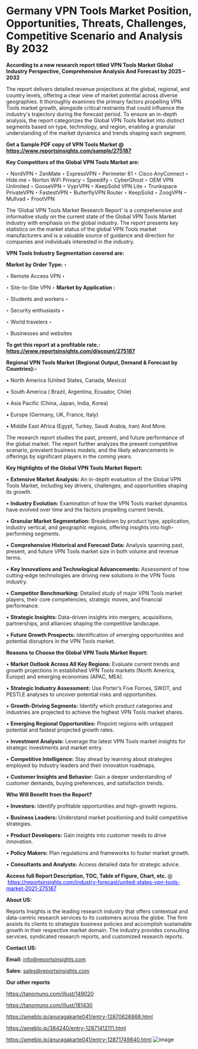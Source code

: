 # Germany VPN Tools Market Position, Opportunities, Threats, Challenges, Competitive Scenario and Analysis By 2032

<strong>According to a new research report titled VPN Tools Market Global Industry Perspective, Comprehensive Analysis And Forecast by 2025 – 2032</strong>

The report delivers detailed revenue projections at the global, regional, and country levels, offering a clear view of market potential across diverse geographies. It thoroughly examines the primary factors propelling VPN Tools market growth, alongside critical restraints that could influence the industry's trajectory during the forecast period. To ensure an in-depth analysis, the report categorizes the Global VPN Tools Market into distinct segments based on type, technology, and region, enabling a granular understanding of the market dynamics and trends shaping each segment.

<strong>Get a Sample PDF copy of VPN Tools Market </strong><strong>@<a href=https://www.reportsinsights.com/sample/275187 style=color:#0000ff;> https://www.reportsinsights.com/sample/275187</a></strong></font>

<strong>Key Competitors of the Global VPN Tools Market are:</strong>

‣ NordVPN
‣ ZenMate
‣ ExpressVPN
‣ Perimeter 81
‣ Cisco AnyConnect
‣ Hide.me
‣ Norton WiFi Privacy
‣ Speedify
‣ CyberGhost
‣ OEM VPN Unlimited
‣ GooseVPN
‣ VyprVPN
‣ KeepSolid VPN Lite
‣ Trunkspace PrivateVPN
‣ FastestVPN
‣ ButterflyVPN Router
‣ KeepSolid
‣ ZoogVPN
‣ Mullvad
‣ FrootVPN

The ‘Global VPN Tools Market Research Report’ is a comprehensive and informative study on the current state of the Global VPN Tools Market industry with emphasis on the global industry. The report presents key statistics on the market status of the global VPN Tools market manufacturers and is a valuable source of guidance and direction for companies and individuals interested in the industry.

<strong>VPN Tools Industry Segmentation covered are:</strong>

<strong>Market by Order Type: </strong>
‣ 

‣ Remote Access VPN
‣ 

‣ Site-to-Site VPN
‣ 
<strong>Market by Application :</strong>

‣ Students and workers
‣ 

‣ Security enthusiasts
‣ 

‣ World travelers
‣ 

‣ Businesses and websites

<strong>To get this report at a profitable rate.: <a href=https://www.reportsinsights.com/discount/275187 style=color:#0000ff;>https://www.reportsinsights.com/discount/275187</a></strong></font>

<strong>Regional VPN Tools Market (Regional Output, Demand &amp; Forecast by Countries):-</strong>

• North America (United States, Canada, Mexico)

• South America ( Brazil, Argentina, Ecuador, Chile)

• Asia Pacific (China, Japan, India, Korea)

• Europe (Germany, UK, France, Italy)

• Middle East Africa (Egypt, Turkey, Saudi Arabia, Iran) And More.

The research report studies the past, present, and future performance of the global market. The report further analyzes the present competitive scenario, prevalent business models, and the likely advancements in offerings by significant players in the coming years.

<strong>Key Highlights of the Global VPN Tools Market Report:</strong>

• <strong>Extensive Market Analysis:</strong> An in-depth evaluation of the Global VPN Tools Market, including key drivers, challenges, and opportunities shaping its growth.

• <strong>Industry Evolution:</strong> Examination of how the VPN Tools market dynamics have evolved over time and the factors propelling current trends.

• <strong>Granular Market Segmentation:</strong> Breakdown by product type, application, industry vertical, and geographic regions, offering insights into high-performing segments.

• <strong>Comprehensive Historical and Forecast Data:</strong> Analysis spanning past, present, and future VPN Tools market size in both volume and revenue terms.

• <strong>Key Innovations and Technological Advancements:</strong> Assessment of how cutting-edge technologies are driving new solutions in the VPN Tools industry.

• <strong>Competitor Benchmarking:</strong> Detailed study of major VPN Tools market players, their core competencies, strategic moves, and financial performance.

• <strong>Strategic Insights:</strong> Data-driven insights into mergers, acquisitions, partnerships, and alliances shaping the competitive landscape.

• <strong>Future Growth Prospects:</strong> Identification of emerging opportunities and potential disruptors in the VPN Tools market.

<strong>Reasons to Choose the Global VPN Tools Market Report:</strong>

• <strong>Market Outlook Across All Key Regions:</strong> Evaluate current trends and growth projections in established VPN Tools markets (North America, Europe) and emerging economies (APAC, MEA).

• <strong>Strategic Industry Assessment:</strong> Use Porter’s Five Forces, SWOT, and PESTLE analyses to uncover potential risks and opportunities.

• <strong>Growth-Driving Segments:</strong> Identify which product categories and industries are projected to achieve the highest VPN Tools market shares.

• <strong>Emerging Regional Opportunities:</strong> Pinpoint regions with untapped potential and fastest projected growth rates.

• <strong>Investment Analysis:</strong> Leverage the latest VPN Tools market insights for strategic investments and market entry.

• <strong>Competitive Intelligence:</strong> Stay ahead by learning about strategies employed by industry leaders and their innovation roadmaps.

• <strong>Customer Insights and Behavior:</strong> Gain a deeper understanding of customer demands, buying preferences, and satisfaction trends.

<strong>Who Will Benefit from the Report?</strong>

• <strong>Investors:</strong> Identify profitable opportunities and high-growth regions.

• <strong>Business Leaders:</strong> Understand market positioning and build competitive strategies.

• <strong>Product Developers:</strong> Gain insights into customer needs to drive innovation.

• <strong>Policy Makers:</strong> Plan regulations and frameworks to foster market growth.

• <strong>Consultants and Analysts:</strong> Access detailed data for strategic advice.
</ul>
<strong>Access full Report Description, TOC, Table of Figure, Chart, etc. </strong>@  <a href=https://reportsinsights.com/industry-forecast/united-states-vpn-tools-market-2021-275187 style=color:#0000ff;>https://reportsinsights.com/industry-forecast/united-states-vpn-tools-market-2021-275187</a></font>

<strong><strong>About US</strong>:</strong>

Reports Insights is the leading research industry that offers contextual and data-centric research services to its customers across the globe. The firm assists its clients to strategize business policies and accomplish sustainable growth in their respective market domain. The industry provides consulting services, syndicated research reports, and customized research reports.

<strong>Contact US:</strong>

<p class=""""><b>Email:</b> <a href=mailto:info@reportsinsights.com>info@reportsinsights.com</a></p>
<p class=""""><b>Sales:</b> <a href=mailto:sales@reportsinsights.com>sales@reportsinsights.com</a></p>

<strong>Our other reports</strong>

<a href=https://tanomuno.com/illust/149020>https://tanomuno.com/illust/149020</a>

<a href=https://tanomuno.com/illust/181430>https://tanomuno.com/illust/181430</a>

<a href=https://ameblo.jp/anuragakarte041/entry-12870626868.html>https://ameblo.jp/anuragakarte041/entry-12870626868.html</a>

<a href=https://ameblo.jp/384240/entry-12871412111.html>https://ameblo.jp/384240/entry-12871412111.html</a>

<a href=https://ameblo.jp/anuragakarte041/entry-12871749840.html>https://ameblo.jp/anuragakarte041/entry-12871749840.html</a>
![image](https://github.com/user-attachments/assets/a7ed8642-8e63-43dc-ac2d-04cfe20f46b5)
